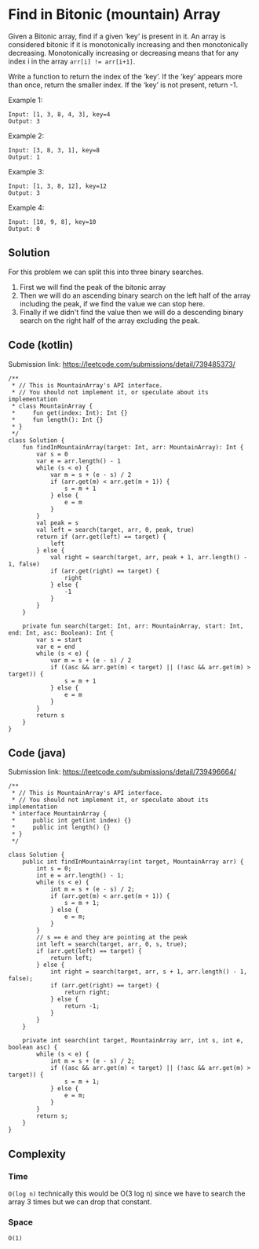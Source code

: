 # Find in Bitonic (mountain) Array
Given a Bitonic array, find if a given ‘key’ is present in it. An array is considered bitonic if it is monotonically increasing and then monotonically decreasing. Monotonically increasing or decreasing means that for any index i in the array `arr[i] != arr[i+1]`.

Write a function to return the index of the ‘key’. If the ‘key’ appears more than once, return the smaller index. If the ‘key’ is not present, return -1.

Example 1:
```
Input: [1, 3, 8, 4, 3], key=4
Output: 3
```
Example 2:
```
Input: [3, 8, 3, 1], key=8
Output: 1
```
Example 3:
```
Input: [1, 3, 8, 12], key=12
Output: 3
```
Example 4:
```
Input: [10, 9, 8], key=10
Output: 0
```
## Solution
For this problem we can split this into three binary searches.
1. First we will find the peak of the bitonic array
2. Then we will do an ascending binary search on the left half of the array including the peak, if we find the value we can stop here.
3. Finally if we didn't find the value then we will do a descending binary search on the right half of the array excluding the peak.
## Code (kotlin)
Submission link: https://leetcode.com/submissions/detail/739485373/
```
/**
 * // This is MountainArray's API interface.
 * // You should not implement it, or speculate about its implementation
 * class MountainArray {
 *     fun get(index: Int): Int {}
 *     fun length(): Int {}
 * }
 */
class Solution {
    fun findInMountainArray(target: Int, arr: MountainArray): Int {
        var s = 0
        var e = arr.length() - 1
        while (s < e) {
            var m = s + (e - s) / 2
            if (arr.get(m) < arr.get(m + 1)) {
                s = m + 1
            } else {
                e = m
            }
        }
        val peak = s
        val left = search(target, arr, 0, peak, true)
        return if (arr.get(left) == target) {
            left
        } else {
            val right = search(target, arr, peak + 1, arr.length() - 1, false)
            if (arr.get(right) == target) {
                right
            } else {
                -1
            }
        }
    }

    private fun search(target: Int, arr: MountainArray, start: Int, end: Int, asc: Boolean): Int {
        var s = start
        var e = end
        while (s < e) {
            var m = s + (e - s) / 2
            if ((asc && arr.get(m) < target) || (!asc && arr.get(m) > target)) {
                s = m + 1
            } else {
                e = m
            }
        }
        return s
    }
}
```
## Code (java)
Submission link: https://leetcode.com/submissions/detail/739496664/
```
/**
 * // This is MountainArray's API interface.
 * // You should not implement it, or speculate about its implementation
 * interface MountainArray {
 *     public int get(int index) {}
 *     public int length() {}
 * }
 */

class Solution {
    public int findInMountainArray(int target, MountainArray arr) {
        int s = 0;
        int e = arr.length() - 1;
        while (s < e) {
            int m = s + (e - s) / 2;
            if (arr.get(m) < arr.get(m + 1)) {
                s = m + 1;
            } else {
                e = m;
            }
        }
        // s == e and they are pointing at the peak
        int left = search(target, arr, 0, s, true);
        if (arr.get(left) == target) {
            return left;
        } else {
            int right = search(target, arr, s + 1, arr.length() - 1, false);
            if (arr.get(right) == target) {
                return right;
            } else {
                return -1;
            }
        }
    }

    private int search(int target, MountainArray arr, int s, int e, boolean asc) {
        while (s < e) {
            int m = s + (e - s) / 2;
            if ((asc && arr.get(m) < target) || (!asc && arr.get(m) > target)) {
                s = m + 1;
            } else {
                e = m;
            }
        }
        return s;
    }
}
```
## Complexity
### Time
`O(log n)` technically this would be O(3 log n) since we have to search the array 3 times but we can drop that constant.
### Space
`O(1)`

